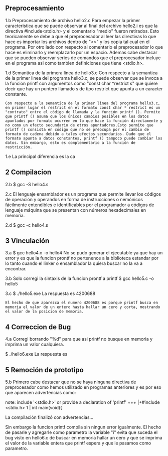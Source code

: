 ## Preprocesamiento
1.b Preprocesamiento de archivo hello2.c
     Para empezar la primer caracteristica que se puede observar al final del archivo hello2.i es que la directiva #include<stdio.h> y el comentario "medio" fueron retirados. Esto teoricamente se debe a que el preprocesador al leer las directivas lo que hace es importar los archivos dentro de "<>" y los copia tal cual en el programa. Por otro lado con respecto al comentario el preprocesador lo que hace es eliminarlo y reemplazarlo por un espacio. Ademas cabe destacar que se pueden observar series de comandos que el preprocesador incluye en el programa asi como tambien definiciones que tiene <stdio.h>.
 
1.d Semantica de la primera linea de hello3.c
    Con respecto a la semantica de la primer linea del programa hello3.c, se puede observar que se invoca a la funcion printf con argumentos como "const char *restrict s" que quiere decir que hay un puntero llamado s de tipo restrict que apunta a un caracter constante.


    Con respecto a la semantica de la primer linea del programa hello3.c, en primer lugar el restrict en el formato const char * restrict es un "contrato" entre el código de llamada y la función printf (). Permite que printf () asuma que los únicos cambios posibles en los datos apuntados por formato ocurren en lo que hace la función directamente y no como un efecto secundario de otros apuntadores.Esto permite que printf () consista en código que no se preocupa por el cambio de formato de cadena debido a tales efectos secundarios. Dado que el formato apunta a datos constantes, printf () tampoco puede cambiar los datos. Sin embargo, esto es complementario a la función de restricción.

1.e La principal diferencia es la ca

## 2 Compilacion

2.b $ gcc -S hello4.s 

2.c El lenguaje ensamblador es un programa que permite llevar los códigos de operación y operandos en forma de instrucciones o nemónicos fácilmente entendibles e identificables por el programador a códigos de lenguaje máquina que se presentan con números hexadecimales en memoria.  

2.d $ gcc -c hello4.s

## 3 Vinculación

3.a $ gcc hello4.o -o hello4
     No se pudo generar el ejecutable ya que hay un error y es que la funcion prontf no pertenence a la biblioteca estandar por lo tanto cuando el linker o ensamblador la quiera buscar no la va a encontrar.

3.b Solo corregi la sintaxis de la funcion prontf a printf
    $ gcc hello5.c -o hello5

3.c $ ./hello5.exe
    La respuesta es 4200688

    El hecho de que aparezca el numero 4200688 es porque printf busca en memoria el valor de un entero hasta hallar un cero y corta, mostrando el valor de la posicion de memoria.

## 4 Correccion de Bug

4.a Corregi borrando "%d" para que asi printf no busque en memoria y imprima un valor cualquiera.

$ ./hello6.exe
La respuesta es 

## 5 Remoción de prototipo

5.b Primero cabe destacar que no se haya ninguna directiva de preprocesador como hemos utilizado en programas anteriores y es por eso que aparecen advertencias como: 

note: include '<stdio.h>' or provide a declaration of 'printf'
  +++ |+#include <stdio.h>
    1 | int main(void){

La compilación finalizó con advertencias... 

Sin embargo la funcion printf compila sin ningun error igualmente. 
El hecho de pasarle y agregarle como parametro la variable "i" evita que suceda el bug visto en hello6.c de buscar en memoria hallar un cero y que se imprima el valor de la variable entera que printf espera y que le pasamos como parametro.

